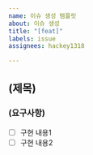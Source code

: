 ```yaml
---
name: 이슈 생성 탬플릿
about: 이슈 생성
title: "[feat]"
labels: issue
assignees: hackey1318

---
```


## (제목)

### (요구사항)

- [ ] 구현 내용1
- [ ] 구현 내용2
